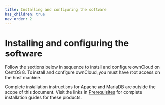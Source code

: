 ```yaml
---
title: Installing and configuring the software
has_children: true
nav_order: 2
---
```


# Installing and configuring the software

Follow the sections below in sequence to install and configure ownCloud on CentOS 8. To install and configure ownCloud, you must have root access on the host machine. 

Complete installation instructions for Apache and MariaDB are outside the scope of this document. Visit the links in [Prerequisites](../prereqs.md) for complete installation guides for these products.